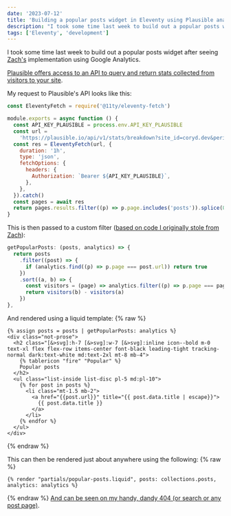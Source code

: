 ```yaml
---
date: '2023-07-12'
title: 'Building a popular posts widget in Eleventy using Plausible analytics'
description: "I took some time last week to build out a popular posts widget after seeing Zach's implementation using Google Analytics."
tags: ['Eleventy', 'development']
---
```

I took some time last week to build out a popular posts widget after seeing [Zach's](https://www.zachleat.com) implementation using Google Analytics.<!-- excerpt -->

[Plausible offers access to an API to query and return stats collected from visitors to your site](https://plausible.io/docs/stats-api).

My request to Plausible's API looks like this:

```javascript
const EleventyFetch = require('@11ty/eleventy-fetch')

module.exports = async function () {
  const API_KEY_PLAUSIBLE = process.env.API_KEY_PLAUSIBLE
  const url =
    'https://plausible.io/api/v1/stats/breakdown?site_id=coryd.dev&period=6mo&property=event:page&limit=30'
  const res = EleventyFetch(url, {
    duration: '1h',
    type: 'json',
    fetchOptions: {
      headers: {
        Authorization: `Bearer ${API_KEY_PLAUSIBLE}`,
      },
    },
  }).catch()
  const pages = await res
  return pages.results.filter((p) => p.page.includes('posts')).splice(0, 5)
}
```

This is then passed to a custom filter ([based on code I originally stole from Zach](https://github.com/zachleat/zachleat.com/blob/bcce001529b7a08eadf752f62f2d8fc08798999f/_11ty/analyticsPlugin.js#L10)):

```javascript
getPopularPosts: (posts, analytics) => {
  return posts
    .filter((post) => {
      if (analytics.find((p) => p.page === post.url)) return true
    })
    .sort((a, b) => {
      const visitors = (page) => analytics.filter((p) => p.page === page.url).pop().visitors
      return visitors(b) - visitors(a)
    })
},
```

And rendered using a liquid template:
{% raw %}

```liquid
{% assign posts = posts | getPopularPosts: analytics %}
<div class="not-prose">
  <h2 class="[&>svg]:h-7 [&>svg]:w-7 [&>svg]:inline icon--bold m-0 text-xl flex flex-row items-center font-black leading-tight tracking-normal dark:text-white md:text-2xl mt-8 mb-4">
    {% tablericon "fire" "Popular" %}
    Popular posts
  </h2>
  <ul class="list-inside list-disc pl-5 md:pl-10">
    {% for post in posts %}
      <li class="mt-1.5 mb-2">
        <a href="{{post.url}}" title="{{ post.data.title | escape}}">
          {{ post.data.title }}
        </a>
      </li>
    {% endfor %}
  </ul>
</div>
```

{% endraw %}

This can then be rendered just about anywhere using the following:
{% raw %}

```liquid
{% render "partials/popular-posts.liquid", posts: collections.posts, analytics: analytics %}
```

{% endraw %}
[And can be seen on my handy, dandy 404 (or search or any post page)](https://coryd.dev/404).
